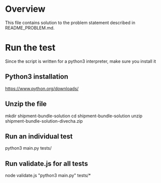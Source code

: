 # Overview

This file contains solution to the problem statement described in README_PROBLEM.md.

# Run the test

Since the script is written for a python3 interpreter, make sure you install it

## Python3 installation 

https://www.python.org/downloads/

## Unzip the file

mkdir shipment-bundle-solution
cd shipment-bundle-solution
unzip shipment-bundle-solution-divecha.zip

## Run an individual test
python3 main.py tests/<test>

## Run validate.js for all tests
node validate.js "python3 main.py" tests/*
